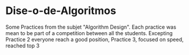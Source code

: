 # Dise-o-de-Algoritmos
Some Practices from the subjet "Algorithm Design". Each practice was mean to be part of a competition between all the students. Excepting Practice 2 everyone reach a good position, Practice 3, focused on speed, reached top 3
